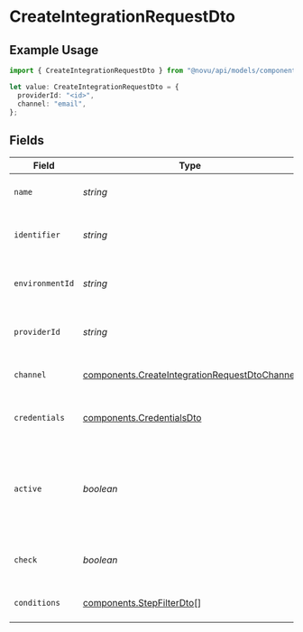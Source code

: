 # CreateIntegrationRequestDto

## Example Usage

```typescript
import { CreateIntegrationRequestDto } from "@novu/api/models/components";

let value: CreateIntegrationRequestDto = {
  providerId: "<id>",
  channel: "email",
};
```

## Fields

| Field                                                                                                          | Type                                                                                                           | Required                                                                                                       | Description                                                                                                    |
| -------------------------------------------------------------------------------------------------------------- | -------------------------------------------------------------------------------------------------------------- | -------------------------------------------------------------------------------------------------------------- | -------------------------------------------------------------------------------------------------------------- |
| `name`                                                                                                         | *string*                                                                                                       | :heavy_minus_sign:                                                                                             | The name of the integration                                                                                    |
| `identifier`                                                                                                   | *string*                                                                                                       | :heavy_minus_sign:                                                                                             | The unique identifier for the integration                                                                      |
| `environmentId`                                                                                                | *string*                                                                                                       | :heavy_minus_sign:                                                                                             | The ID of the associated environment                                                                           |
| `providerId`                                                                                                   | *string*                                                                                                       | :heavy_check_mark:                                                                                             | The provider ID for the integration                                                                            |
| `channel`                                                                                                      | [components.CreateIntegrationRequestDtoChannel](../../models/components/createintegrationrequestdtochannel.md) | :heavy_check_mark:                                                                                             | The channel type for the integration                                                                           |
| `credentials`                                                                                                  | [components.CredentialsDto](../../models/components/credentialsdto.md)                                         | :heavy_minus_sign:                                                                                             | The credentials for the integration                                                                            |
| `active`                                                                                                       | *boolean*                                                                                                      | :heavy_minus_sign:                                                                                             | If the integration is active, the validation on the credentials field will run                                 |
| `check`                                                                                                        | *boolean*                                                                                                      | :heavy_minus_sign:                                                                                             | Flag to check the integration status                                                                           |
| `conditions`                                                                                                   | [components.StepFilterDto](../../models/components/stepfilterdto.md)[]                                         | :heavy_minus_sign:                                                                                             | Conditions for the integration                                                                                 |